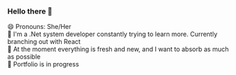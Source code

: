 ### Hello there 👋

😄 Pronouns: She/Her<br>
🌱 I'm a .Net system developer constantly trying to learn more. Currently branching out with React<br>
👀 At the moment everything is fresh and new, and I want to absorb as much as possible<br>
🧱 Portfolio is in progress<br>


